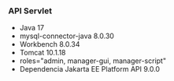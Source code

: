 ### API Servlet

- Java 17
- mysql-connector-java 8.0.30
- Workbench 8.0.34
- Tomcat 10.1.18
- roles="admin, manager-gui, manager-script"
- Dependencia Jakarta EE Platform API 9.0.0
